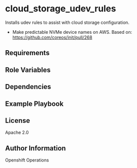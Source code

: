 cloud_storage_udev_rules
========================

Installs udev rules to assist with cloud storage configuration.

- Make predictable NVMe device names on AWS.
  Based on: https://github.com/coreos/init/pull/268

Requirements
------------


Role Variables
--------------


Dependencies
------------


Example Playbook
----------------


License
-------

Apache 2.0


Author Information
------------------

Openshift Operations

